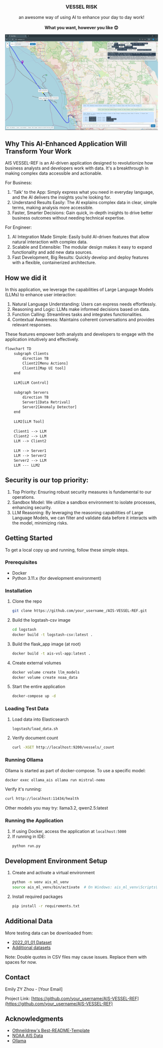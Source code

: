 
<div style="text-align: center;">
   <h3 align="center">VESSEL RISK</h3>

   <p align="center">
      an awesome way of using AI to enhance your day to day work!
      <br />
      <br />
      <strong>What you want, however you like 😊</strong></a>
      <br /> 
   </p>
</div>

<div style="text-align: center;">
    <img src="vessel_demo.png" alt="Anomaly Detection on Vessel" style="max-width: 100%; height: auto;">
</div>

## Why This AI-Enhanced Application Will Transform Your Work

AIS VESSEL-REF is an AI-driven application designed to revolutionize how business analysts and developers work with data. It's a breakthrough in making complex data accessible and actionable.

For Business:

1. 'Talk' to the App: Simply express what you need in everyday language, and the AI delivers the insights you’re looking for.
2. Understand Results Easily: The AI explains complex data in clear, simple terms, making analysis more accessible.
3. Faster, Smarter Decisions: Gain quick, in-depth insights to drive better business outcomes without needing technical expertise.

For Engineer:

1. AI Integration Made Simple: Easily build AI-driven features that allow natural interaction with complex data.
2. Scalable and Extensible: The modular design makes it easy to expand functionality and add new data sources.
3. Fast Development, Big Results: Quickly develop and deploy features with a flexible, containerized architecture.

## How we did it
In this application, we leverage the capabilities of Large Language Models (LLMs) to enhance user interaction:

1. Natural Language Understanding: Users can express needs effortlessly.
2. Reasoning and Logic: LLMs make informed decisions based on data.
3. Function Calling: Streamlines tasks and integrates functionalities.
4. Contextual Awareness: Maintains coherent conversations and provides relevant responses.

These features empower both analysts and developers to engage with the application intuitively and effectively.

```mermaid
flowchart TD
    subgraph Clients
        direction TB        
        Client2[Menu Actions]
        Client1[Map UI tool] 
    end

    LLM[LLM Control]

    subgraph Servers
        direction TB
        Server1[Data Retrival]
        Server2[Anomaly Detector]
    end

    LLM2[LLM Tool]

    Client1 --> LLM
    Client2 --> LLM
    LLM --> Client2
    
    LLM --> Server1
    LLM --> Server2
    Server2 --> LLM
    LLM --- LLM2
```    

## Security is our top priority:
1. Top Priority: Ensuring robust security measures is fundamental to our operations.
2. Sandbox Model: We utilize a sandbox environment to isolate processes, enhancing security.
3. LLM Reasoning: By leveraging the reasoning capabilities of Large Language Models, we can filter and validate data before it interacts with the model, minimizing risks.

## Getting Started

To get a local copy up and running, follow these simple steps.

### Prerequisites

- Docker
- Python 3.11.x (for development environment)

### Installation

1. Clone the repo
   ```sh
   git clone https://github.com/your_username_/AIS-VESSEL-REF.git
   ```

2. Build the logstash-csv image
   ```sh
   cd logstash
   docker build -t logstash-csv:latest .
   ```

3. Build the flask_app image (at root)
   ```sh
   docker build -t ais-vsl-app:latest .
   ```

4. Create external volumes
   ```sh
   docker volume create llm_models
   docker volume create noaa_data
   ```

5. Start the entire application
   ```sh
   docker-compose up -d
   ```

### Loading Test Data

1. Load data into Elasticsearch
   ```sh
   logstash/load_data.sh
   ```

2. Verify document count
   ```sh
   curl -XGET http://localhost:9200/vessels/_count
   ```

### Running Ollama

Ollama is started as part of docker-compose. To use a specific model:

```sh
docker exec ollama_ais ollama run mistral-nemo
```

Verify it's running:
```sh
curl http://localhost:11434/health
```

Other models you may try: llama3.2, qwen2.5:latest

### Running the Application

1. If using Docker, access the application at `localhost:5000`
2. If running in IDE:
   ```sh
   python run.py
   ```

## Development Environment Setup

1. Create and activate a virtual environment
   ```sh
   python -m venv ais_ml_venv
   source ais_ml_venv/bin/activate  # On Windows: ais_ml_venv\Scripts\activate
   ```

2. Install required packages
   ```sh
   pip install -r requirements.txt
   ```

## Additional Data

More testing data can be downloaded from:
- [2022_01_01 Dataset](https://coast.noaa.gov/htdata/CMSP/AISDataHandler/2022/AIS_2022_01_01.zip)
- [Additional datasets](https://coast.noaa.gov/htdata/CMSP/AISDataHandler/2022/index.html)

Note: Double quotes in CSV files may cause issues. Replace them with spaces for now.

## Contact

Emily ZY Zhou - [Your Email]

Project Link: [https://github.com/your_username/AIS-VESSEL-REF](https://github.com/your_username/AIS-VESSEL-REF)

## Acknowledgments

* [Othneildrew's Best-README-Template](https://github.com/othneildrew/Best-README-Template)
* [NOAA AIS Data](https://coast.noaa.gov/htdata/CMSP/AISDataHandler/)
* [Ollama](https://ollama.com/library)
